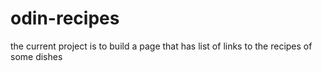 # odin-recipes
the current project is to build a page that has list of links to the recipes of some dishes

